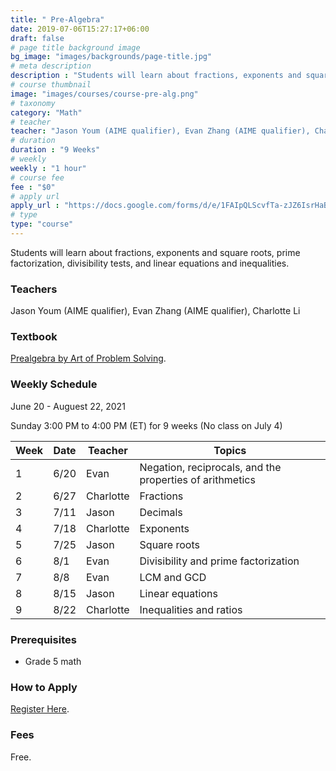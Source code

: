 ```yaml
---
title: " Pre-Algebra"
date: 2019-07-06T15:27:17+06:00
draft: false
# page title background image
bg_image: "images/backgrounds/page-title.jpg"
# meta description
description : "Students will learn about fractions, exponents and square roots, prime factorization, divisibility tests, and linear equations and inequalities."
# course thumbnail
image: "images/courses/course-pre-alg.png"
# taxonomy
category: "Math"
# teacher
teacher: "Jason Youm (AIME qualifier), Evan Zhang (AIME qualifier), Charlotte Li"
# duration
duration : "9 Weeks"
# weekly
weekly : "1 hour"
# course fee
fee : "$0"
# apply url
apply_url : "https://docs.google.com/forms/d/e/1FAIpQLScvfTa-zJZ6IsrHaBjKnhP7-5VrYFs5FpRO3-FhqDc3-Si3sw/viewform"
# type
type: "course"
---
```


Students will learn about fractions, exponents and square roots, prime factorization, divisibility tests, and linear equations and inequalities.

### Teachers

Jason Youm (AIME qualifier), Evan Zhang (AIME qualifier), Charlotte Li

### Textbook 
[Prealgebra by Art of Problem Solving](https://artofproblemsolving.com/store/item/prealgebra).

### Weekly Schedule

June 20 - Auguest 22, 2021

Sunday 3:00 PM to 4:00 PM (ET) for 9 weeks (No class on July 4)

|Week   |Date    | Teacher   | Topics
|-------|--------|-----------|--------------
|1      |6/20    | Evan      | Negation, reciprocals, and the properties of arithmetics
|2      |6/27    | Charlotte | Fractions
|3      |7/11    | Jason     | Decimals
|4      |7/18    | Charlotte | Exponents
|5      |7/25    | Jason     | Square roots
|6      |8/1     | Evan      | Divisibility and prime factorization
|7      |8/8     | Evan      | LCM and GCD
|8      |8/15    | Jason     | Linear equations
|9      |8/22    | Charlotte | Inequalities and ratios


### Prerequisites

* Grade 5 math

### How to Apply

[Register Here](https://forms.gle/brkz3q4K2ecuRHJ79).

### Fees

Free.

